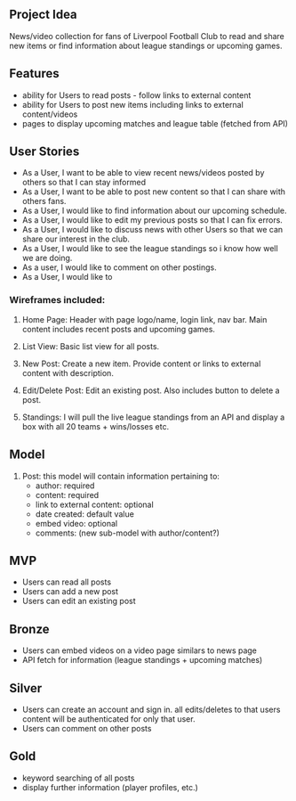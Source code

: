 ## Project Idea

News/video collection for fans of Liverpool Football Club to read and share new items or find information about league standings or upcoming games.

## Features

* ability for Users to read posts - follow links to external content
* ability for Users to post new items including links to external content/videos
* pages to display upcoming matches and league table (fetched from API)

## User Stories

* As a User, I want to be able to view recent news/videos posted by others so that I can stay informed
* As a User, I want to be able to post new content so that I can share with others fans.
* As a User, I would like to find information about our upcoming schedule.
* As a User, I would like to edit my previous posts so that I can fix errors.
* As a User, I would like to discuss news with other Users so that we can share our interest in the club.
* As a User, I would like to see the league standings so i know how well we are doing.
* As a user, I would like to comment on other postings.
* As a User, I would like to

### Wireframes included:

1.  Home Page: Header with page logo/name, login link, nav bar. Main content includes recent posts and upcoming games.

2.  List View: Basic list view for all posts.

3.  New Post: Create a new item. Provide content or links to external content with description.

4.  Edit/Delete Post: Edit an existing post. Also includes button to delete a post.

5.  Standings: I will pull the live league standings from an API and display a box with all 20 teams + wins/losses etc.

## Model

1.  Post: this model will contain information pertaining to:
    * author: required
    * content: required
    * link to external content: optional
    * date created: default value
    * embed video: optional
    * comments: (new sub-model with author/content?)

## MVP

* Users can read all posts
* Users can add a new post
* Users can edit an existing post

## Bronze

* Users can embed videos on a video page similars to news page
* API fetch for information (league standings + upcoming matches)

## Silver

* Users can create an account and sign in. all edits/deletes to that users content will be authenticated for only that user.
* Users can comment on other posts

## Gold

* keyword searching of all posts
* display further information (player profiles, etc.)
